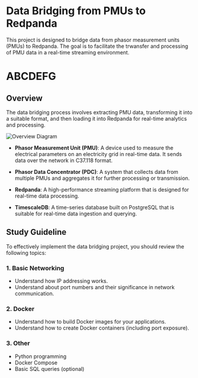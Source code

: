 # Data Bridging from PMUs to Redpanda
This project is designed to bridge data from phasor measurement units (PMUs) to Redpanda. The goal is to facilitate the trwansfer and processing of PMU data in a real-time streaming environment.
# ABCDEFG
## Overview
The data bridging process involves extracting PMU data, transforming it into a suitable format, and then loading it into Redpanda for real-time analytics and processing.

![Overview Diagram](./Assets/Overview.png)

- **Phasor Measurement Unit (PMU)**: A device used to measure the electrical parameters on an electricity grid in real-time data. It sends data over the network in C37.118 format.

- **Phasor Data Concentrator (PDC)**: A system that collects data from multiple PMUs and aggregates it for further processing or transmission.

- **Redpanda**: A high-performance streaming platform that is designed for real-time data processing.

- **TimescaleDB**: A time-series database built on PostgreSQL that is suitable for real-time data ingestion and querying.

## Study Guideline
To effectively implement the data bridging project, you should review the following topics:

### 1. Basic Networking
- Understand how IP addressing works.
- Understand about port numbers and their significance in network communication.

### 2. Docker
- Understand how to build Docker images for your applications.
- Understand how to create Docker containers (including port exposure).

### 3. Other
- Python programming
- Docker Compose
- Basic SQL queries (optional)